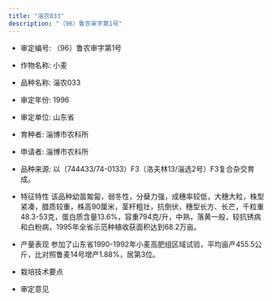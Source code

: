 ```yaml
---
title: "淄农033"
description: "（96）鲁农审字第1号"
---
```

* 审定编号:  （96）鲁农审字第1号

*  作物名称:  小麦

*  品种名称:  淄农033

*  审定年份:  1996

*  审定单位:  山东省

* 育种者:  淄博市农科所

*  申请者:  淄博市农科所

*  品种来源:  以（744433/74-0133）F3（洛夫林13/淄选2号）F3复合杂交育成。

*  特征特性
该品种幼苗匍匐，弱冬性，分蘖力强，成穗率较低，大穗大粒，株型紧凑，腊质较重，株高90厘米，茎杆粗壮，抗倒伏，穗型长方、长芒，千粒重48.3-53克，蛋白质含量13.6%，容重794克/升，中熟，落黄一般，较抗锈病和白粉病，1995年全省示范种植收获面积达到68.2万亩。

*  产量表现
参加了山东省1990-1992年小麦高肥组区域试验，平均亩产455.5公斤，比对照鲁麦14号增产1.88%，居第3位。

*  栽培技术要点


*  审定意见

